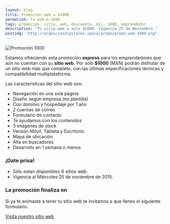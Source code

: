 ```yaml
---
layout: blog
title: Promoción web a $1000
permalink: tu-web-a-1000
tags: promoción, sitio, web, descuento, mil, 1000, emprendedor 
description: "Tu sitio web a solo $1000. Vigencia 25 de Noviembre."
postimg: "http://urgenciasdigitales.space/promo/promo-web-1000.png"
---
```


![Promoción 1000](http://urgenciasdigitales.space/promo/promo-web-1000.png)
 

Estamos ofreciendo esta promoción **express** para los emprendedores que aún no cuentan con su **sitio web**. Por sólo **$1000** (MXN) podrán disfrutar de un sitio web más que completo, con las últimas especificaciones técnicas y compatibilidad multiplataforma.

Las características del sitio web son:

<div class="container"><div class="col6">

- Navegación en una sola página
- Diseño según empresa (no plantilla)
- Con dominio y hospedaje por 1 año
- 2 cuentas de correo
- Formulario de contacto
- Te ayudamos con los contenidos
- 3 imagenes de stock
- Versión Móvil, Tableta y Escritorio.
- Mapa de ubicación
- Alta en buscadores
- Desarrollo en 1 semana o menos


</div><div class="col6">

### ¡Date prisa!
- Sólo estan disponibles 6 sitios web.
- Vigencia al Miércoles 25 de noviembre de 2015.

</div></div>

### La promoción finaliza en

<div data-countdown="2015/11/26"></div>



Si ya te animaste a tener tu sitio web te invitamos a que llenes el siguiente formulario.




[Visita nuestro sitio web](http://urgenciasdigitales.space)
